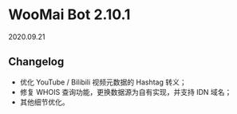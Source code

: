 # WooMai Bot 2.10.1

2020.09.21

## Changelog

* 优化 YouTube / Bilibili 视频元数据的 Hashtag 转义；
* 修复 WHOIS 查询功能，更换数据源为自有实现，并支持 IDN 域名；
* 其他细节优化。
